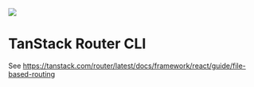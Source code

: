 <img src="https://static.scarf.sh/a.png?x-pxid=d988eb79-b0fc-4a2b-8514-6a1ab932d188" />

# TanStack Router CLI

See https://tanstack.com/router/latest/docs/framework/react/guide/file-based-routing
